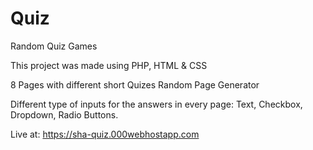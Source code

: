 # Quiz
Random Quiz Games

This project was made using PHP, HTML & CSS

8 Pages with different short Quizes
Random Page Generator

Different type of inputs for the answers in every page:
Text, Checkbox, Dropdown, Radio Buttons.

Live at: https://sha-quiz.000webhostapp.com
